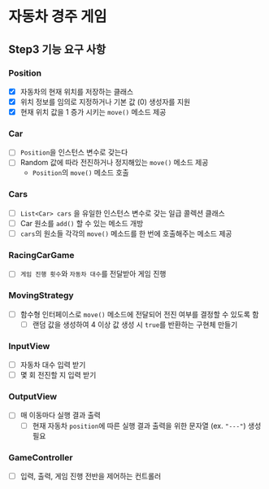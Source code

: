 # 자동차 경주 게임
## Step3 기능 요구 사항
### Position
- [x] 자동차의 현재 위치를 저장하는 클래스
- [x] 위치 정보를 임의로 지정하거나 기본 값 (0) 생성자를 지원
- [x] 현재 위치 값을 1 증가 시키는 `move()` 메소드 제공
### Car
- [ ] `Position`을 인스턴스 변수로 갖는다
- [ ] Random 값에 따라 전진하거나 정지해있는 `move()` 메소드 제공
  - `Position`의 `move()` 메소드 호출
### Cars
- [ ] `List<Car> cars` 을 유일한 인스턴스 변수로 갖는 일급 콜렉션 클래스
- [ ] Car 원소를 `add()` 할 수 있는 메소드 개방
- [ ] `cars`의 원소들 각각의 `move()` 메소드를 한 번에 호출해주는 메소드 제공
### RacingCarGame
- [ ] `게임 진행 횟수`와 `자동차 대수`를 전달받아 게임 진행
### MovingStrategy
- [ ] 함수형 인터페이스로 `move()` 메소드에 전달되어 전진 여부를 결정할 수 있도록 함
  - [ ] 랜덤 값을 생성하여 4 이상 값 생성 시 `true`를 반환하는 구현체 만들기
### InputView
- [ ] 자동차 대수 입력 받기
- [ ] 몇 회 전진할 지 입력 받기
### OutputView
- [ ] 매 이동마다 실행 결과 출력
  - [ ] 현재 자동차 `position`에 따른 실행 결과 출력을 위한 문자열 (ex. `"---"`) 생성 필요
### GameController
- [ ] 입력, 출력, 게임 진행 전반을 제어하는 컨트롤러